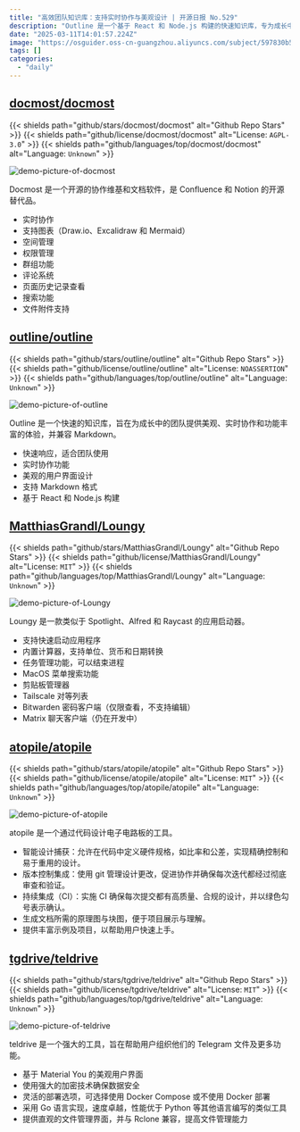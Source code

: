 ```yaml
---
title: "高效团队知识库：支持实时协作与美观设计 | 开源日报 No.529"
description: "Outline 是一个基于 React 和 Node.js 构建的快速知识库，专为成长中的团队设计，提供美观的用户界面、实时协作功能，并支持 Markdown 格式，旨在提升团队的协作效率。"
date: "2025-03-11T14:01:57.224Z"
image: "https://osguider.oss-cn-guangzhou.aliyuncs.com/subject/597830b54410cf2260376763726db749.png"
tags: []
categories:
  - "daily"
---
```


## [docmost/docmost](https://github.com/docmost/docmost)

{{< shields path="github/stars/docmost/docmost" alt="Github Repo Stars" >}} {{< shields path="github/license/docmost/docmost" alt="License: `AGPL-3.0`" >}} {{< shields path="github/languages/top/docmost/docmost" alt="Language: `Unknown`" >}}

![demo-picture-of-docmost](https://static.osguider.com/subject/github/docmost/docmost/44eaa0cd48484268d994959c7e819e0e.png)

Docmost 是一个开源的协作维基和文档软件，是 Confluence 和 Notion 的开源替代品。

- 实时协作
- 支持图表（Draw.io、Excalidraw 和 Mermaid）
- 空间管理
- 权限管理
- 群组功能
- 评论系统
- 页面历史记录查看
- 搜索功能
- 文件附件支持
  
## [outline/outline](https://github.com/outline/outline)

{{< shields path="github/stars/outline/outline" alt="Github Repo Stars" >}} {{< shields path="github/license/outline/outline" alt="License: `NOASSERTION`" >}} {{< shields path="github/languages/top/outline/outline" alt="Language: `Unknown`" >}}

![demo-picture-of-outline](https://static.osguider.com/subject/github/outline/outline/509014e50132a49d7446008be99faaa3.png)

Outline 是一个快速的知识库，旨在为成长中的团队提供美观、实时协作和功能丰富的体验，并兼容 Markdown。

- 快速响应，适合团队使用
- 实时协作功能
- 美观的用户界面设计
- 支持 Markdown 格式
- 基于 React 和 Node.js 构建
  
## [MatthiasGrandl/Loungy](https://github.com/MatthiasGrandl/Loungy)

{{< shields path="github/stars/MatthiasGrandl/Loungy" alt="Github Repo Stars" >}} {{< shields path="github/license/MatthiasGrandl/Loungy" alt="License: `MIT`" >}} {{< shields path="github/languages/top/MatthiasGrandl/Loungy" alt="Language: `Unknown`" >}}

![demo-picture-of-Loungy](https://static.osguider.com/subject/github/MatthiasGrandl/Loungy/74599cb2ab1566b51df951a411e620c7.png)

Loungy 是一款类似于 Spotlight、Alfred 和 Raycast 的应用启动器。

- 支持快速启动应用程序
- 内置计算器，支持单位、货币和日期转换
- 任务管理功能，可以结束进程
- MacOS 菜单搜索功能
- 剪贴板管理器
- Tailscale 对等列表
- Bitwarden 密码客户端（仅限查看，不支持编辑）
- Matrix 聊天客户端（仍在开发中）
  
## [atopile/atopile](https://github.com/atopile/atopile)

{{< shields path="github/stars/atopile/atopile" alt="Github Repo Stars" >}} {{< shields path="github/license/atopile/atopile" alt="License: `MIT`" >}} {{< shields path="github/languages/top/atopile/atopile" alt="Language: `Unknown`" >}}

![demo-picture-of-atopile](https://static.osguider.com/subject/github/atopile/atopile/30cc34a9b65dbf65f3f4d729a5fcf4f5.png)

atopile 是一个通过代码设计电子电路板的工具。

- 智能设计捕获：允许在代码中定义硬件规格，如比率和公差，实现精确控制和易于重用的设计。
- 版本控制集成：使用 git 管理设计更改，促进协作并确保每次迭代都经过彻底审查和验证。
- 持续集成（CI）：实施 CI 确保每次提交都有高质量、合规的设计，并以绿色勾号表示确认。
- 生成文档所需的原理图与块图，便于项目展示与理解。
- 提供丰富示例及项目，以帮助用户快速上手。
  
## [tgdrive/teldrive](https://github.com/tgdrive/teldrive)

{{< shields path="github/stars/tgdrive/teldrive" alt="Github Repo Stars" >}} {{< shields path="github/license/tgdrive/teldrive" alt="License: `MIT`" >}} {{< shields path="github/languages/top/tgdrive/teldrive" alt="Language: `Unknown`" >}}

![demo-picture-of-teldrive](https://static.osguider.com/subject/github/tgdrive/teldrive/d37d79aa16ff8c9d4f573f302cd4fd9d.png)

teldrive 是一个强大的工具，旨在帮助用户组织他们的 Telegram 文件及更多功能。

- 基于 Material You 的美观用户界面
- 使用强大的加密技术确保数据安全
- 灵活的部署选项，可选择使用 Docker Compose 或不使用 Docker 部署
- 采用 Go 语言实现，速度卓越，性能优于 Python 等其他语言编写的类似工具
- 提供直观的文件管理界面，并与 Rclone 兼容，提高文件管理能力
  

